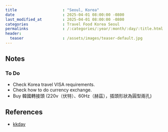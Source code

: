 ```yaml
---
title                    : "Seoul, Korea"
date                     : 2025-04-01 08:00:00 -0800
last_modified_at         : 2025-04-01 08:00:00 -0800
categories               : Travel Food Korea Seoul
permalinks               : /:categories/:year/:month/:day/:title.html
header:
  teaser                 : /assets/images/teaser-default.jpg
---
```


## Notes

### To Do

- Check Korea travel VISA requirements.
- Check how to do currency exchange.
- Buy 韓國轉接頭 (220v（伏特）、60Hz（赫茲），插頭形狀為圓型兩孔)

## References

- [kkday](https://www.kkday.com/zh-tw/blog/11412/asia-korea-seoul-guide)
